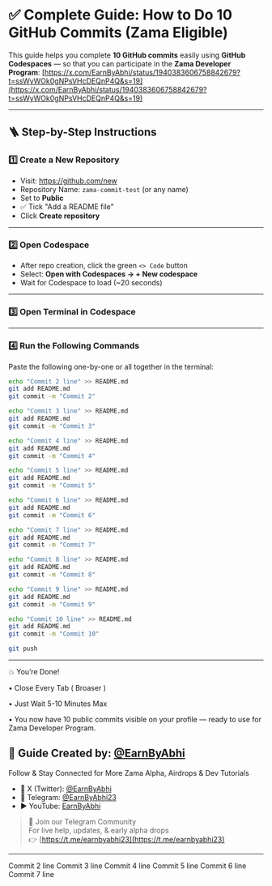 # ✅ Complete Guide: How to Do 10 GitHub Commits (Zama Eligible)

This guide helps you complete **10 GitHub commits** easily using **GitHub Codespaces** — so that you can participate in the **Zama Developer Program**: [https://x.com/EarnByAbhi/status/1940383606758842679?t=ssWyWOk0gNPsVHcDEQnP4Q&s=19](https://x.com/EarnByAbhi/status/1940383606758842679?t=ssWyWOk0gNPsVHcDEQnP4Q&s=19)

---

## 🪜 Step-by-Step Instructions

### 1️⃣ Create a New Repository

- Visit: https://github.com/new  
- Repository Name: `zama-commit-test` (or any name)  
- Set to **Public**  
- ✅ Tick "Add a README file"  
- Click **Create repository**

---

### 2️⃣ Open Codespace

- After repo creation, click the green `<> Code` button  
- Select: **Open with Codespaces → + New codespace**  
- Wait for Codespace to load (~20 seconds)

---

### 3️⃣ Open Terminal in Codespace

---

### 4️⃣ Run the Following Commands

Paste the following one-by-one or all together in the terminal:

```bash
echo "Commit 2 line" >> README.md
git add README.md
git commit -m "Commit 2"

echo "Commit 3 line" >> README.md
git add README.md
git commit -m "Commit 3"

echo "Commit 4 line" >> README.md
git add README.md
git commit -m "Commit 4"

echo "Commit 5 line" >> README.md
git add README.md
git commit -m "Commit 5"

echo "Commit 6 line" >> README.md
git add README.md
git commit -m "Commit 6"

echo "Commit 7 line" >> README.md
git add README.md
git commit -m "Commit 7"

echo "Commit 8 line" >> README.md
git add README.md
git commit -m "Commit 8"

echo "Commit 9 line" >> README.md
git add README.md
git commit -m "Commit 9"

echo "Commit 10 line" >> README.md
git add README.md
git commit -m "Commit 10"
```
```bash
git push
```

---

💥 You’re Done!

• Close Every Tab ( Broaser )

• Just Wait 5-10 Minutes Max

• You now have 10 public commits visible on your profile — ready to use for Zama Developer Program.

## 🙌 Guide Created by: [@EarnByAbhi](https://x.com/earnbyabhi)

Follow & Stay Connected for More Zama Alpha, Airdrops & Dev Tutorials

- 📍 X (Twitter): [@EarnByAbhi](https://x.com/earnbyabhi)
- 💬 Telegram: [@EarnByAbhi23](https://t.me/earnbyabhi23)
- ▶️ YouTube: [EarnByAbhi](https://www.youtube.com/@EarnByAbhi)

> 🧠 Join our Telegram Community  
For live help, updates, & early alpha drops  
👉 [https://t.me/earnbyabhi23](https://t.me/earnbyabhi23)

---
Commit 2 line
Commit 3 line
Commit 4 line
Commit 5 line
Commit 6 line
Commit 7 line
